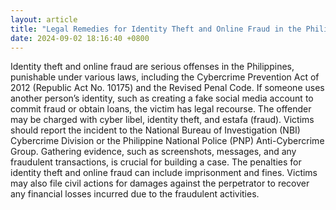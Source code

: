 ```yaml
---
layout: article
title: "Legal Remedies for Identity Theft and Online Fraud in the Philippines"
date: 2024-09-02 18:16:40 +0800
---
```


<p>Identity theft and online fraud are serious offenses in the Philippines, punishable under various laws, including the Cybercrime Prevention Act of 2012 (Republic Act No. 10175) and the Revised Penal Code. If someone uses another person’s identity, such as creating a fake social media account to commit fraud or obtain loans, the victim has legal recourse. The offender may be charged with cyber libel, identity theft, and estafa (fraud). Victims should report the incident to the National Bureau of Investigation (NBI) Cybercrime Division or the Philippine National Police (PNP) Anti-Cybercrime Group. Gathering evidence, such as screenshots, messages, and any fraudulent transactions, is crucial for building a case. The penalties for identity theft and online fraud can include imprisonment and fines. Victims may also file civil actions for damages against the perpetrator to recover any financial losses incurred due to the fraudulent activities.</p>